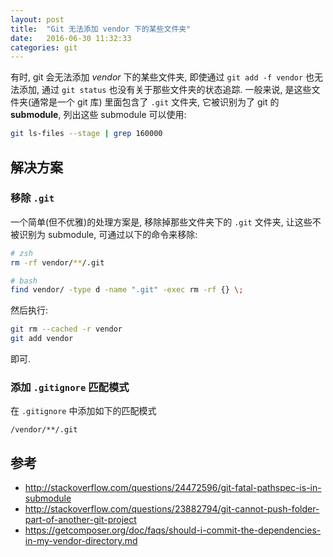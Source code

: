 ```yaml
---
layout: post
title:  "Git 无法添加 vendor 下的某些文件夹"
date:   2016-06-30 11:32:33
categories: git
---
```


有时, git 会无法添加 *vendor* 下的某些文件夹, 即使通过 `git add -f vendor` 也无法添加,
通过 `git status` 也没有关于那些文件夹的状态追踪. 一般来说, 是这些文件夹(通常是一个 git 库)
里面包含了 `.git` 文件夹, 它被识别为了 git 的 **submodule**, 列出这些 submodule 可以使用:

~~~ bash
git ls-files --stage | grep 160000
~~~

## 解决方案

### 移除 `.git`

一个简单(但不优雅)的处理方案是, 移除掉那些文件夹下的 `.git` 文件夹, 让这些不被识别为 submodule,
可通过以下的命令来移除:

~~~ sh
# zsh
rm -rf vendor/**/.git

# bash
find vendor/ -type d -name ".git" -exec rm -rf {} \;
~~~

然后执行:

~~~ sh
git rm --cached -r vendor
git add vendor
~~~

即可.

### 添加 `.gitignore` 匹配模式

在 `.gitignore` 中添加如下的匹配模式

~~~ .gitignore
/vendor/**/.git
~~~

## 参考

- <http://stackoverflow.com/questions/24472596/git-fatal-pathspec-is-in-submodule>
- <http://stackoverflow.com/questions/23882794/git-cannot-push-folder-part-of-another-git-project>
- <https://getcomposer.org/doc/faqs/should-i-commit-the-dependencies-in-my-vendor-directory.md>

